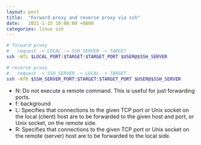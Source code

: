 ```yaml
---
layout: post
title:  "Forward proxy and reverse proxy via ssh"
date:   2021-1-15 10:00:00 +0800
categories: linux ssh
---
```

```bash
# forward proxy
#   request -> LOCAL -> SSH_SERVER -> TARGET
ssh -NfL $LOCAL_PORT:$TARGET:$TARGET_PORT $USER@$SSH_SERVER

# reverse proxy
#   request -> SSH_SERVER -> LOCAL -> TARGET
ssh -NfR $SSH_SERVER_PORT:$TARGET:$TARGET_PORT $USER@$SSH_SERVER
```
- N: Do not execute a remote command. This is useful for just forwarding ports.
- f: background
- L: Specifies that connections to the given TCP port or Unix socket on the local (client) host are to be forwarded to the given host and port, or Unix socket, on the remote side. 
- R: Specifies that connections to the given TCP port or Unix socket on the remote (server) host are to be forwarded to the local side.